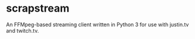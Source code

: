 scrapstream
===========

An FFMpeg-based streaming client written in Python 3 for use with justin.tv and twitch.tv.
